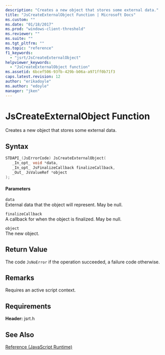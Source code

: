 ```yaml
---
description: "Creates a new object that stores some external data."
title: "JsCreateExternalObject Function | Microsoft Docs"
ms.custom: ""
ms.date: "01/18/2017"
ms.prod: "windows-client-threshold"
ms.reviewer: ""
ms.suite: ""
ms.tgt_pltfrm: ""
ms.topic: "reference"
f1_keywords: 
  - "jsrt/JsCreateExternalObject"
helpviewer_keywords: 
  - "JsCreateExternalObject function"
ms.assetid: 6bcef506-93fb-429b-b06a-a971ff0b71f3
caps.latest.revision: 12
author: "erikadoyle"
ms.author: "edoyle"
manager: "jken"
---
```

# JsCreateExternalObject Function
Creates a new object that stores some external data.
  
## Syntax  
  
```cpp  
STDAPI_(JsErrorCode) JsCreateExternalObject(  
   _In_opt_ void *data,  
   _In_opt_ JsFinalizeCallback finalizeCallback,  
   _Out_ JsValueRef *object  
);  
```  
  
#### Parameters  
 `data`  
 External data that the object will represent. May be null.  
  
 `finalizeCallback`  
 A callback for when the object is finalized. May be null.  
  
 `object`  
 The new object.  
  
## Return Value  
 The code `JsNoError` if the operation succeeded, a failure code otherwise.  
  
## Remarks  
 Requires an active script context.  
  
## Requirements  
 **Header:** jsrt.h  
  
## See Also  
 [Reference (JavaScript Runtime)](../chakra-hosting/reference-javascript-runtime.md)